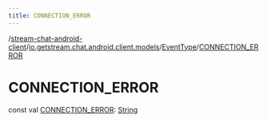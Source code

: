 ```yaml
---
title: CONNECTION_ERROR
---
```

/[stream-chat-android-client](../../index.md)/[io.getstream.chat.android.client.models](../index.md)/[EventType](index.md)/[CONNECTION_ERROR](CONNECTION_ERROR.md)  
  
  
  
# CONNECTION_ERROR  
const val [CONNECTION_ERROR](CONNECTION_ERROR.md): [String](https://kotlinlang.org/api/latest/jvm/stdlib/kotlin/-string/index.html)
